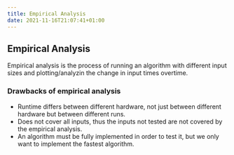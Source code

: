 ```yaml
---
title: Empirical Analysis
date: 2021-11-16T21:07:41+01:00
---
```

## Empirical Analysis
Empirical analysis is the process of running an algorithm with different input sizes and plotting/analyzin the change in input times overtime.

### Drawbacks of empirical analysis
- Runtime differs between different hardware, not just between different hardware but between different runs.
- Does not cover all inputs, thus the inputs not tested are not covered by the empirical analysis.
- An algorithm must be fully implemented in order to test it, but we only want to implement the fastest algorithm.